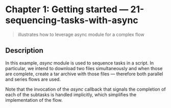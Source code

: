 # Chapter 1: Getting started &mdash; 21-sequencing-tasks-with-async
> illustrates how to leverage async module for a complex flow

## Description
In this example, *async* module is used to sequence tasks in a script. In particular, we intend to download two files simultaneously and when those are complete, create a tar archive with those files &mdash; therefore both parallel and series flows are used.

Note that the invocation of the *async* callback that signals the completion of each of the subtasks is handled implicitly, which simplifies the implementation of the flow.
